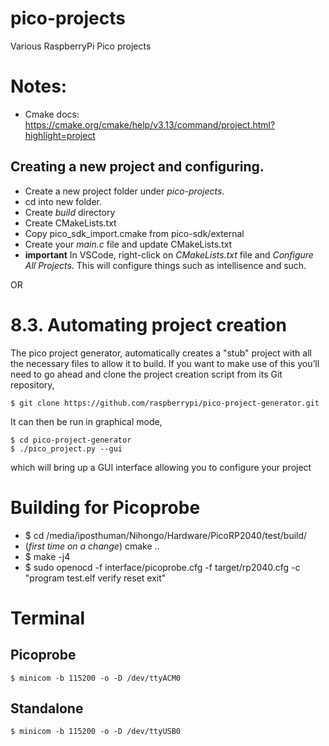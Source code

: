 # pico-projects
Various RaspberryPi Pico projects

# Notes:
- Cmake docs: https://cmake.org/cmake/help/v3.13/command/project.html?highlight=project

## Creating a new project and configuring.

- Create a new project folder under *pico-projects*.
- cd into new folder.
- Create *build* directory
- Create CMakeLists.txt
- Copy pico_sdk_import.cmake from pico-sdk/external
- Create your *main.c* file and update CMakeLists.txt
- **important** In VSCode, right-click on *CMakeLists.txt* file and *Configure All Projects*. This will configure things such as intellisence and such.

OR

# 8.3. Automating project creation
The pico project generator, automatically creates a "stub" project with all the necessary files to allow it to build. If you
want to make use of this you’ll need to go ahead and clone the project creation script from its Git repository,

```
$ git clone https://github.com/raspberrypi/pico-project-generator.git
```
It can then be run in graphical mode,
```
$ cd pico-project-generator
$ ./pico_project.py --gui
```

which will bring up a GUI interface allowing you to configure your project

# Building for Picoprobe

- $ cd /media/iposthuman/Nihongo/Hardware/PicoRP2040/test/build/
- (*first time on a change*) cmake ..
- $ make -j4
- $ sudo openocd -f interface/picoprobe.cfg -f target/rp2040.cfg -c "program test.elf verify reset exit"

# Terminal

## Picoprobe
``` $ minicom -b 115200 -o -D /dev/ttyACM0 ```

## Standalone
``` $ minicom -b 115200 -o -D /dev/ttyUSB0 ```
